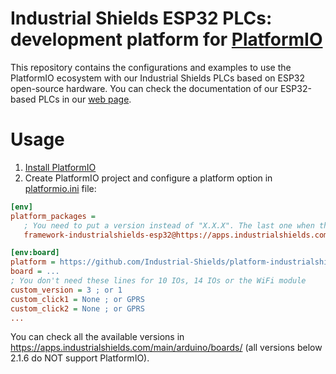 # Industrial Shields ESP32 PLCs: development platform for [PlatformIO](https://platformio.org)

This repository contains the configurations and examples to use the PlatformIO ecosystem with our Industrial Shields PLCs based on ESP32 open-source hardware. You can check the documentation of our ESP32-based PLCs in our [web page](https://www.industrialshields.com/industrial-esp32-plc-products-family-ideal-for-iot-solutions).


# Usage

1. [Install PlatformIO](https://platformio.org)
2. Create PlatformIO project and configure a platform option in [platformio.ini](https://docs.platformio.org/page/projectconf.html) file:

``` ini
[env]
platform_packages =
   ; You need to put a version instead of "X.X.X". The last one when this README was updated is 2.2.0
   framework-industrialshields-esp32@https://apps.industrialshields.com/main/arduino/boards/industrialshields-boards-esp32-X.X.X.tar.bz2

[env:board]
platform = https://github.com/Industrial-Shields/platform-industrialshields-esp32.git
board = ...
; You don't need these lines for 10 IOs, 14 IOs or the WiFi module
custom_version = 3 ; or 1
custom_click1 = None ; or GPRS
custom_click2 = None ; or GPRS
...
```

You can check all the available versions in https://apps.industrialshields.com/main/arduino/boards/ (all versions below 2.1.6 do NOT support PlatformIO).
